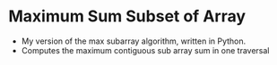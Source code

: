 # Maximum Sum Subset of Array


- My version of the max subarray algorithm, written in Python.
- Computes the maximum contiguous sub array sum in one traversal
